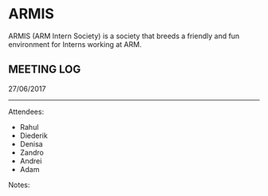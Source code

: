 # ARMIS
ARMIS (ARM Intern Society) is a society that breeds a friendly and fun environment for Interns working at ARM.

MEETING LOG
----------------------------------------


27/06/2017
     
----
Attendees:
  - Rahul
  - Diederik
  - Denisa
  - Zandro
  - Andrei
  - Adam
  
Notes:
